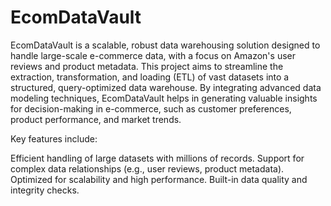 # EcomDataVault
EcomDataVault is a scalable, robust data warehousing solution designed to handle large-scale e-commerce data, with a focus on Amazon's user reviews and product metadata. This project aims to streamline the extraction, transformation, and loading (ETL) of vast datasets into a structured, query-optimized data warehouse. By integrating advanced data modeling techniques, EcomDataVault helps in generating valuable insights for decision-making in e-commerce, such as customer preferences, product performance, and market trends.

Key features include:

Efficient handling of large datasets with millions of records.
Support for complex data relationships (e.g., user reviews, product metadata).
Optimized for scalability and high performance.
Built-in data quality and integrity checks.
